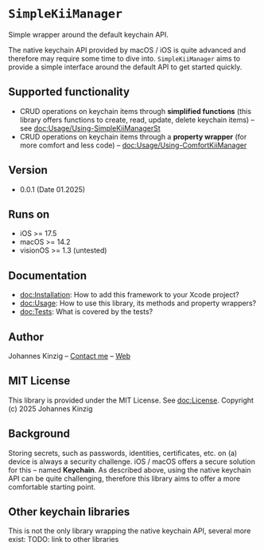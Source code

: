 # ``SimpleKiiManager``
Simple wrapper around the default keychain API.

The native keychain API provided by macOS / iOS is quite advanced and therefore may require some time to dive into. ``SimpleKiiManager`` aims to provide a simple interface around the default API to get started quickly.

## Supported functionality
* CRUD operations on keychain items through **simplified functions** (this library offers functions to create, read, update, delete keychain items) – see <doc:Usage/Using-SimpleKiiManagerSt>
* CRUD operations on keychain items through a **property wrapper** (for more comfort and less code) – <doc:Usage/Using-ComfortKiiManager>

## Version
* 0.0.1 (Date 01.2025)

## Runs on
* iOS >= 17.5
* macOS >= 14.2
* visionOS >= 1.3 (untested)

## Documentation
* <doc:Installation>: How to add this framework to your Xcode project?
* <doc:Usage>: How to use this library, its methods and property wrappers?
* <doc:Tests>: What is covered by the tests?

## Author
Johannes Kinzig – [Contact me](https://johanneskinzig.com/lets-connect.html) – [Web](https://johanneskinzig.com)

## MIT License
This library is provided under the MIT License. See <doc:License>. Copyright (c) 2025 Johannes Kinzig

## Background
Storing secrets, such as passwords, identities, certificates, etc. on (a) device is always a security challenge. iOS / macOS offers a secure solution for this – named **Keychain**.
As described above, using the native keychain API can be quite challenging, therefore this library aims to offer a more comfortable starting point.

## Other keychain libraries
This is not the only library wrapping the native keychain API, several more exist:
TODO: link to other libraries
